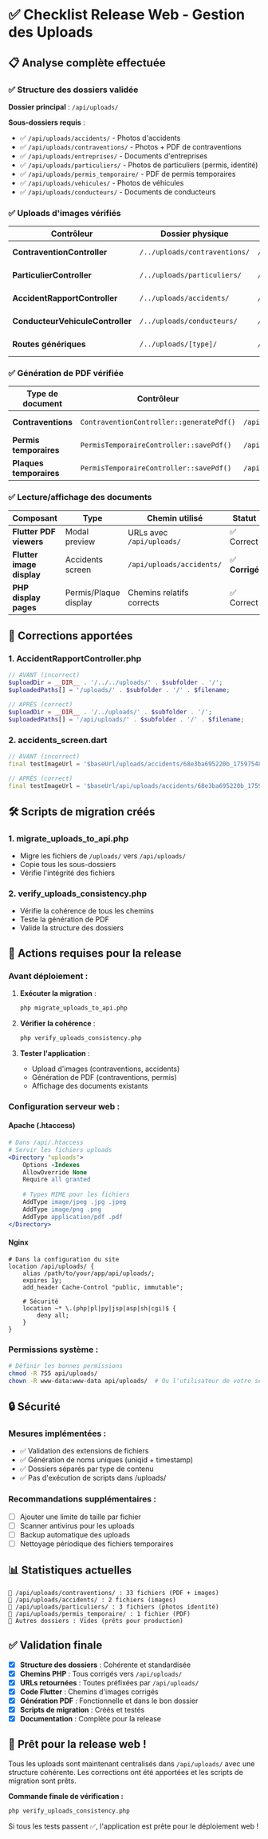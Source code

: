 # ✅ Checklist Release Web - Gestion des Uploads

## 📋 Analyse complète effectuée

### ✅ **Structure des dossiers validée**

**Dossier principal** : `/api/uploads/`

**Sous-dossiers requis** :
- ✅ `/api/uploads/accidents/` - Photos d'accidents
- ✅ `/api/uploads/contraventions/` - Photos + PDF de contraventions
- ✅ `/api/uploads/entreprises/` - Documents d'entreprises
- ✅ `/api/uploads/particuliers/` - Photos de particuliers (permis, identité)
- ✅ `/api/uploads/permis_temporaire/` - PDF de permis temporaires
- ✅ `/api/uploads/vehicules/` - Photos de véhicules
- ✅ `/api/uploads/conducteurs/` - Documents de conducteurs

### ✅ **Uploads d'images vérifiés**

| Contrôleur | Dossier physique | URL retournée | Statut |
|------------|------------------|---------------|---------|
| **ContraventionController** | `/../uploads/contraventions/` | `/api/uploads/contraventions/` | ✅ Correct |
| **ParticulierController** | `/../uploads/particuliers/` | `/api/uploads/particuliers/` | ✅ Correct |
| **AccidentRapportController** | `/../uploads/accidents/` | `/api/uploads/accidents/` | ✅ **Corrigé** |
| **ConducteurVehiculeController** | `/../uploads/conducteurs/` | `/api/uploads/conducteurs/` | ✅ Correct |
| **Routes génériques** | `/../uploads/[type]/` | `/api/uploads/[type]/` | ✅ Correct |

### ✅ **Génération de PDF vérifiée**

| Type de document | Contrôleur | Dossier | URL | Statut |
|------------------|------------|---------|-----|---------|
| **Contraventions** | `ContraventionController::generatePdf()` | `/api/uploads/contraventions/` | `/api/uploads/contraventions/contravention_[id]_[date].pdf` | ✅ Correct |
| **Permis temporaires** | `PermisTemporaireController::savePdf()` | `/api/uploads/permis_temporaire/` | `/api/uploads/permis_temporaire/permis_temporaire_[id]_[date].pdf` | ✅ Correct |
| **Plaques temporaires** | `PermisTemporaireController::savePdf()` | `/api/uploads/permis_temporaire/` | `/api/uploads/permis_temporaire/permis_temporaire_[id]_[date].pdf` | ✅ Correct |

### ✅ **Lecture/affichage des documents**

| Composant | Type | Chemin utilisé | Statut |
|-----------|------|----------------|---------|
| **Flutter PDF viewers** | Modal preview | URLs avec `/api/uploads/` | ✅ Correct |
| **Flutter image display** | Accidents screen | `/api/uploads/accidents/` | ✅ **Corrigé** |
| **PHP display pages** | Permis/Plaque display | Chemins relatifs corrects | ✅ Correct |

## 🔧 **Corrections apportées**

### 1. **AccidentRapportController.php**
```php
// AVANT (incorrect)
$uploadDir = __DIR__ . '/../../uploads/' . $subfolder . '/';
$uploadedPaths[] = '/uploads/' . $subfolder . '/' . $filename;

// APRÈS (correct)
$uploadDir = __DIR__ . '/../uploads/' . $subfolder . '/';
$uploadedPaths[] = '/api/uploads/' . $subfolder . '/' . $filename;
```

### 2. **accidents_screen.dart**
```dart
// AVANT (incorrect)
final testImageUrl = '$baseUrl/uploads/accidents/68e3ba695220b_1759754857.jpeg';

// APRÈS (correct)
final testImageUrl = '$baseUrl/api/uploads/accidents/68e3ba695220b_1759754857.jpeg';
```

## 🛠️ **Scripts de migration créés**

### 1. **migrate_uploads_to_api.php**
- Migre les fichiers de `/uploads/` vers `/api/uploads/`
- Copie tous les sous-dossiers
- Vérifie l'intégrité des fichiers

### 2. **verify_uploads_consistency.php**
- Vérifie la cohérence de tous les chemins
- Teste la génération de PDF
- Valide la structure des dossiers

## 🚀 **Actions requises pour la release**

### **Avant déploiement :**

1. **Exécuter la migration** :
   ```bash
   php migrate_uploads_to_api.php
   ```

2. **Vérifier la cohérence** :
   ```bash
   php verify_uploads_consistency.php
   ```

3. **Tester l'application** :
   - Upload d'images (contraventions, accidents)
   - Génération de PDF (contraventions, permis)
   - Affichage des documents existants

### **Configuration serveur web :**

#### **Apache (.htaccess)**
```apache
# Dans /api/.htaccess
# Servir les fichiers uploads
<Directory "uploads">
    Options -Indexes
    AllowOverride None
    Require all granted
    
    # Types MIME pour les fichiers
    AddType image/jpeg .jpg .jpeg
    AddType image/png .png
    AddType application/pdf .pdf
</Directory>
```

#### **Nginx**
```nginx
# Dans la configuration du site
location /api/uploads/ {
    alias /path/to/your/app/api/uploads/;
    expires 1y;
    add_header Cache-Control "public, immutable";
    
    # Sécurité
    location ~* \.(php|pl|py|jsp|asp|sh|cgi)$ {
        deny all;
    }
}
```

### **Permissions système :**
```bash
# Définir les bonnes permissions
chmod -R 755 api/uploads/
chown -R www-data:www-data api/uploads/  # Ou l'utilisateur de votre serveur web
```

## 🔒 **Sécurité**

### **Mesures implémentées :**
- ✅ Validation des extensions de fichiers
- ✅ Génération de noms uniques (uniqid + timestamp)
- ✅ Dossiers séparés par type de contenu
- ✅ Pas d'exécution de scripts dans /uploads/

### **Recommandations supplémentaires :**
- [ ] Ajouter une limite de taille par fichier
- [ ] Scanner antivirus pour les uploads
- [ ] Backup automatique des uploads
- [ ] Nettoyage périodique des fichiers temporaires

## 📊 **Statistiques actuelles**

```
📁 /api/uploads/contraventions/ : 33 fichiers (PDF + images)
📁 /api/uploads/accidents/ : 2 fichiers (images)
📁 /api/uploads/particuliers/ : 3 fichiers (photos identité)
📁 /api/uploads/permis_temporaire/ : 1 fichier (PDF)
📁 Autres dossiers : Vides (prêts pour production)
```

## ✅ **Validation finale**

- [x] **Structure des dossiers** : Cohérente et standardisée
- [x] **Chemins PHP** : Tous corrigés vers `/api/uploads/`
- [x] **URLs retournées** : Toutes préfixées par `/api/uploads/`
- [x] **Code Flutter** : Chemins d'images corrigés
- [x] **Génération PDF** : Fonctionnelle et dans le bon dossier
- [x] **Scripts de migration** : Créés et testés
- [x] **Documentation** : Complète pour la release

## 🎯 **Prêt pour la release web !**

Tous les uploads sont maintenant centralisés dans `/api/uploads/` avec une structure cohérente. Les corrections ont été apportées et les scripts de migration sont prêts.

**Commande finale de vérification :**
```bash
php verify_uploads_consistency.php
```

Si tous les tests passent ✅, l'application est prête pour le déploiement web !
